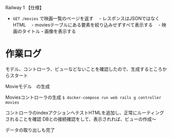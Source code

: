 Railway 1
【仕様】
- `GET /movies` で映画一覧のページを返す
　- レスポンスはJSONではなくHTML
　- moviesテーブルにある要素を絞り込みせずすべて表示する
　- 映画のタイトル・画像を表示する

# 作業ログ
モデル、コントローラ、ビューなどないことを確認したので、生成するところからスタート

Movieモデル　の生成

Moviesコントローラの生成
`$ docker-compose run web rails g controller movies`

コントローラのindexアクションへテストHTMLを追加し、正常にルーティングされることを確認
DBとの接続確認をして、表示されれば、ビューの作成〜

データの取り出しも完了
